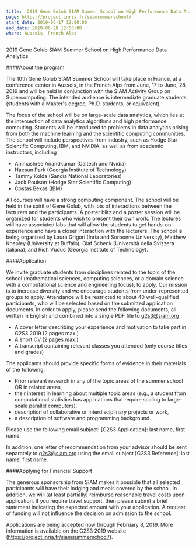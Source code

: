 ```yaml
---
title:  2019 Gene Golub SIAM Summer School on High Performance Data Analytics
page: https://project.inria.fr/siamsummerschool/
start_date: 2019-06-17 12:00:00
end_date: 2019-06-28 12:00:00
where: Aussois, French Alps
---
```



2019 Gene Golub SIAM Summer School on High Performance Data Analytics

####About the program

The 10th Gene Golub SIAM Summer School will take place in France, at a conference center in Aussois, in the French Alps from June, 17 to June, 28, 2019 and will be held in conjunction with the SIAM Activity Group on Supercomputing. The intended audience is intermediate graduate students (students with a Master's degree, Ph.D. students, or equivalent). 

The focus of the school will be on large-scale data analytics, which lies at the intersection of data analytics algorithms and high performance computing. Students will be introduced to problems in data analytics arising from both the machine learning and the scientific computing communities. The school will include perspectives from industry, such as Hodge Star Scientific Computing, IBM, and NVIDIA, as well as from academic instructors, including

- Animashree Anandkumar (Caltech and Nvidia)  
- Haesun Park (Georgia Institute of Technology)  
- Tammy Kolda (Sandia National Laboratories)  
- Jack Poulson (Hodge Star Scientific Computing)  
- Costas Bekas (IBM)  

All courses will have a strong computing component. The school will be held in the spirit of Gene Golub, with lots of interactions between the lecturers and the participants.  A poster blitz and a poster session will be organized for students who wish to present their own work. The lectures will have associated labs that will allow the students to get hands-on experience and have a closer interaction with the lecturers. The school is being organized by Laura Grigori (Inria and Sorbonne University), Matthew Knepley (University at Buffalo), Olaf Schenk (Universit&agrave; della Svizzera italiana), and Rich Vuduc (Georgia Institute of Technology).

####Application

We invite graduate students from disciplines related to the topic of the school (mathematical sciences, computing sciences, or a domain science with a computational science and engineering focus), to apply. Our mission is to increase diversity and we encourage students from under-represented groups to apply.  Attendance will be restricted to about 40 well-qualified participants, who will be selected based on the submitted application documents. In order to apply, please send the following documents, all written in English and combined into a single PDF file to <g2s3@siam.org> : 

- A cover letter describing your experience and motivation to take part in G2S3 2019 (2 pages max.)  
- A short CV (2 pages max.)  
- A transcript containing relevant classes you attended (only course titles and grades)  

The applicants should provide specific forms of evidence in their materials of the following:

- Prior relevant research in any of the topic areas of the summer school OR in related areas,  
- their interest in learning about multiple topic areas (e.g., a student from computational statistics has applications that require scaling to large-scale parallel computers),  
- description of collaborative or interdisciplinary projects or work,  
- a description of software and programming background.  

Please use the following email subject: [G2S3 Application]: last name, first name.

In addition, one letter of recommendation from your advisor should be sent separately to <g2s3@siam.org> using the email subject [G2S3 Reference]: last name, first name. 

####Applying for Financial Support

The generous sponsorship from SIAM makes it possible that all selected participants will have their lodging and meals covered by the school. In addition, we will (at least partially) reimburse reasonable travel costs upon application. If you require travel support, then please submit a brief statement indicating the expected amount with your application. A request of funding will not influence the decision on admission to the school.

Applications are being accepted now through February 8, 2019. More information is available on the G2S3 2019 website (<https://project.inria.fr/siamsummerschool/>).

